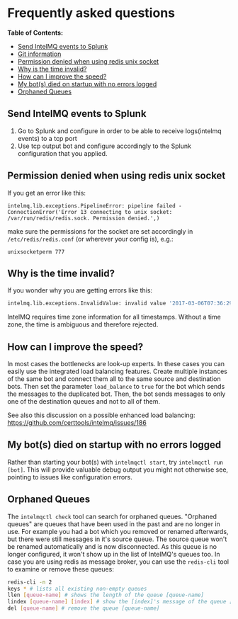 # Frequently asked questions

**Table of Contents:**

- [Send IntelMQ events to Splunk](#send-intelmq-events-to-splunk)
- [Git information](#git-information)
- [Permission denied when using redis unix socket](#permission-denied-when-using-redis-unix-socket)
- [Why is the time invalid?](#why-is-the-time-invalid)
- [How can I improve the speed?](#how-can-i-improve-the-speed)
- [My bot(s) died on startup with no errors logged](#my-bots-died-on-startup-with-no-errors-logged)
- [Orphaned Queues](#orphaned-queues)

## Send IntelMQ events to Splunk

1. Go to Splunk and configure in order to be able to receive logs(intelmq events) to a tcp port
2. Use tcp output bot and configure accordingly to the Splunk configuration that you applied.

## Permission denied when using redis unix socket

If you get an error like this:

```
intelmq.lib.exceptions.PipelineError: pipeline failed - ConnectionError('Error 13 connecting to unix socket: /var/run/redis/redis.sock. Permission denied.',)
```

make sure the permissions for the socket are set accordingly in `/etc/redis/redis.conf` (or wherever your config is), e.g.:

    unixsocketperm 777

## Why is the time invalid?

If you wonder why you are getting errors like this:
```python
intelmq.lib.exceptions.InvalidValue: invalid value '2017-03-06T07:36:29' () for key 'time.source'
```
IntelMQ requires time zone information for all timestamps. Without a time zone, the time is ambiguous and therefore rejected.

## How can I improve the speed?

In most cases the bottlenecks are look-up experts. In these cases you can easily use the integrated load balancing features. Create multiple instances of the same bot and connect them all to the same source and destination bots. Then set the parameter `load_balance` to `true` for the bot which sends the messages to the duplicated bot. Then, the bot sends messages to only one of the destination queues and not to all of them.

See also this discussion on a possible enhanced load balancing: https://github.com/certtools/intelmq/issues/186

## My bot(s) died on startup with no errors logged

Rather than starting your bot(s) with `intelmqctl start`, try `intelmqctl run [bot]`. This will provide valuable debug output you might not otherwise see, pointing to issues like configuration errors.

## Orphaned Queues

The `intelmqctl check` tool can search for orphaned queues. "Orphaned queues" are queues that have been used in the past and are no longer in use. For example you had a bot which you removed or renamed afterwards, but there were still messages in it's source queue. The source queue won't be renamed automatically and is now disconnected. As this queue is no longer configured, it won't show up in the list of IntelMQ's queues too. In case you are using redis as message broker, you can use the `redis-cli` tool to examine or remove these queues:

```bash
redis-cli -n 2
keys * # lists all existing non-empty queues
llen [queue-name] # shows the length of the queue [queue-name]
lindex [queue-name] [index] # show the [index]'s message of the queue [queue-name]
del [queue-name] # remove the queue [queue-name]
```
